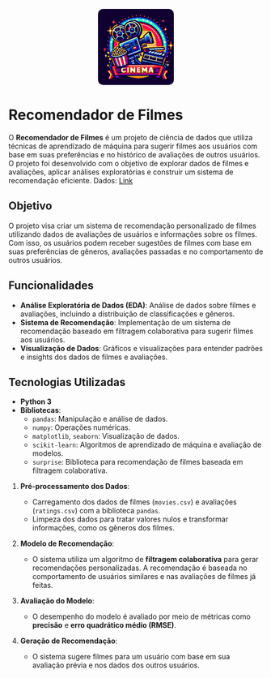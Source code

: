 <p align="center">
  <img src="https://github.com/ArturMaia/Cinema/blob/main/Cinema.jpeg" alt="pipoca" style="width: 150px; border-radius: 10px;">
</p>

# Recomendador de Filmes

O **Recomendador de Filmes** é um projeto de ciência de dados que utiliza técnicas de aprendizado de máquina para sugerir filmes aos usuários com base em suas preferências e no histórico de avaliações de outros usuários. O projeto foi desenvolvido com o objetivo de explorar dados de filmes e avaliações, aplicar análises exploratórias e construir um sistema de recomendação eficiente.
Dados: [Link](https://www.kaggle.com/datasets/rounakbanik/the-movies-dataset/data)
## Objetivo

O projeto visa criar um sistema de recomendação personalizado de filmes utilizando dados de avaliações de usuários e informações sobre os filmes. Com isso, os usuários podem receber sugestões de filmes com base em suas preferências de gêneros, avaliações passadas e no comportamento de outros usuários.

## Funcionalidades

- **Análise Exploratória de Dados (EDA)**: Análise de dados sobre filmes e avaliações, incluindo a distribuição de classificações e gêneros.
- **Sistema de Recomendação**: Implementação de um sistema de recomendação baseado em filtragem colaborativa para sugerir filmes aos usuários.
- **Visualização de Dados**: Gráficos e visualizações para entender padrões e insights dos dados de filmes e avaliações.

## Tecnologias Utilizadas

- **Python 3**
- **Bibliotecas**:
  - `pandas`: Manipulação e análise de dados.
  - `numpy`: Operações numéricas.
  - `matplotlib`, `seaborn`: Visualização de dados.
  - `scikit-learn`: Algoritmos de aprendizado de máquina e avaliação de modelos.
  - `surprise`: Biblioteca para recomendação de filmes baseada em filtragem colaborativa.

1. **Pré-processamento dos Dados**:
   - Carregamento dos dados de filmes (`movies.csv`) e avaliações (`ratings.csv`) com a biblioteca `pandas`.
   - Limpeza dos dados para tratar valores nulos e transformar informações, como os gêneros dos filmes.

2. **Modelo de Recomendação**:
   - O sistema utiliza um algoritmo de **filtragem colaborativa** para gerar recomendações personalizadas. A recomendação é baseada no comportamento de usuários similares e nas avaliações de filmes já feitas.

3. **Avaliação do Modelo**:
   - O desempenho do modelo é avaliado por meio de métricas como **precisão** e **erro quadrático médio (RMSE)**.

4. **Geração de Recomendação**:
   - O sistema sugere filmes para um usuário com base em sua avaliação prévia e nos dados dos outros usuários.
